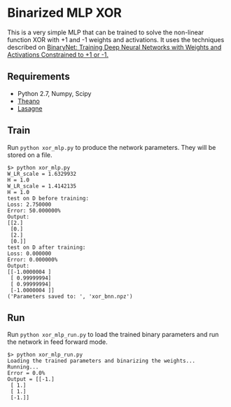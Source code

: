 # Binarized MLP XOR
This is a very simple MLP that can be trained to solve the non-linear function XOR with +1 and -1 weights and activations. 
It uses the techniques described on [BinaryNet: Training Deep Neural Networks with Weights and Activations Constrained to +1 or -1.](http://arxiv.org/abs/1602.02830)

## Requirements
* Python 2.7, Numpy, Scipy
* [Theano](http://deeplearning.net/software/theano/install.html)
* [Lasagne](http://lasagne.readthedocs.org/en/latest/user/installation.html)

## Train

Run `python xor_mlp.py` to produce the network parameters. They will be stored on a file.

```
$> python xor_mlp.py
W_LR_scale = 1.6329932
H = 1.0
W_LR_scale = 1.4142135
H = 1.0
test on D before training:
Loss: 2.750000
Error: 50.000000%
Output:
[[2.]
 [0.]
 [2.]
 [0.]]
test on D after training:
Loss: 0.000000
Error: 0.000000%
Output:
[[-1.0000004 ]
 [ 0.99999994]
 [ 0.99999994]
 [-1.0000004 ]]
('Parameters saved to: ', 'xor_bnn.npz')
```


## Run

Run `python xor_mlp_run.py` to load the trained binary parameters and run the network in feed forward mode.

```
$> python xor_mlp_run.py
Loading the trained parameters and binarizing the weights...
Running...
Error = 0.0%
Output = [[-1.]
 [ 1.]
 [ 1.]
 [-1.]]
```

 
  